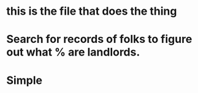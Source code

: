 # this is the file that does the thing

# Search for records of folks to figure out what % are landlords.

# Simple
